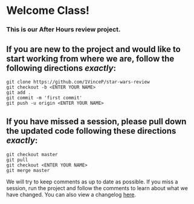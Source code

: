 Welcome Class!
====================================

### This is our After Hours review project.
## If you are new to the project and would like to start working from where we are, follow the following directions *exactly*:
```
git clone https://github.com/1VinceP/star-wars-review
git checkout -b <ENTER YOUR NAME>
git add .
git commit -m 'first commit'
git push -u origin <ENTER YOUR NAME>
```

## If you have missed a session, please pull down the updated code following these directions *exactly*:
```
git checkout master
git pull
git checkout <ENTER YOUR NAME>
git merge master
```

We will try to keep comments as up to date as possible. If you miss a session, run the project and follow the comments to learn about what we have changed. You can also view a changelog [here](https://github.com/1VinceP/star-wars-review/commits/master).
